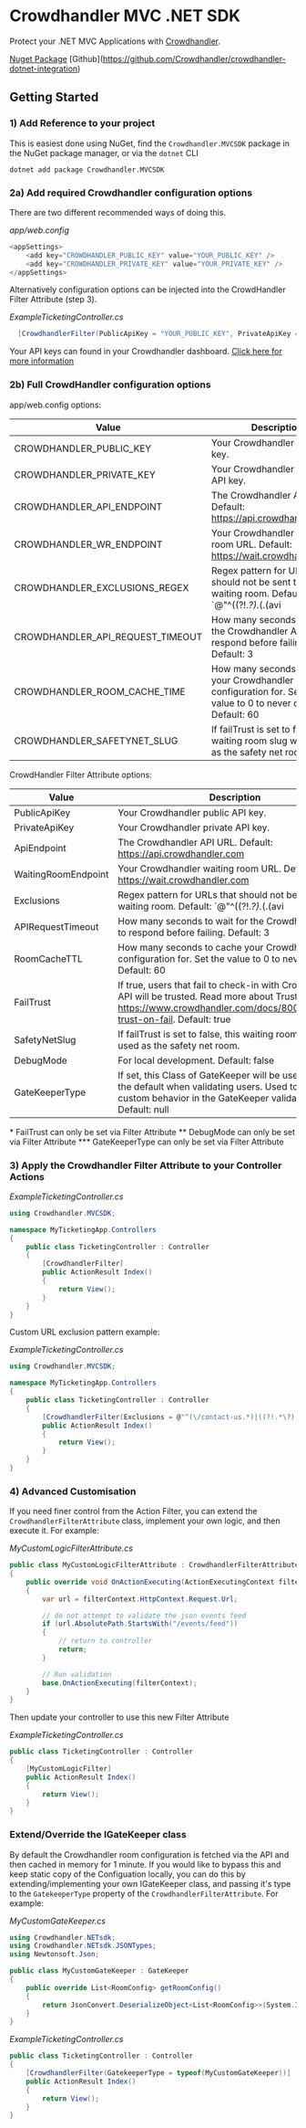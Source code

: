 ﻿# Crowdhandler MVC .NET SDK

Protect your .NET MVC Applications with [Crowdhandler](https://www.crowdhandler.com).

[Nuget Package](https://www.nuget.org/packages/Crowdhandler.MVCSDK)
[Github](<RepositoryUrl>https://github.com/Crowdhandler/crowdhandler-dotnet-integration</RepositoryUrl>)

## Getting Started

### 1) Add Reference to your project

This is easiest done using NuGet, find the `Crowdhandler.MVCSDK` package in the NuGet package manager, or via the `dotnet` CLI

```
dotnet add package Crowdhandler.MVCSDK
```

### 2a) Add required Crowdhandler configuration options

There are two different recommended ways of doing this.

*app/web.config*
```cs
<appSettings>
    <add key="CROWDHANDLER_PUBLIC_KEY" value="YOUR_PUBLIC_KEY" />
    <add key="CROWDHANDLER_PRIVATE_KEY" value="YOUR_PRIVATE_KEY" />
</appSettings>
```

Alternatively configuration options can be injected into the CrowdHandler Filter Attribute (step 3).

*ExampleTicketingController.cs*
```cs
  [CrowdhandlerFilter(PublicApiKey = "YOUR_PUBLIC_KEY", PrivateApiKey = "YOUR_PRIVATE_KEY")]
```

Your API keys can found in your Crowdhandler dashboard. [Click here for more information](https://www.crowdhandler.com/support/solutions/articles/80000138228-introduction-to-the-api)

### 2b) Full CrowdHandler configuration options

app/web.config options:

| Value | Description | Required | Type |
| ----- | ----------- | -------- | ---- |
| CROWDHANDLER_PUBLIC_KEY | Your Crowdhandler public API key. | Yes | String |
| CROWDHANDLER_PRIVATE_KEY | Your Crowdhandler private API key. | Yes | String |
| CROWDHANDLER_API_ENDPOINT | The Crowdhandler API URL. Default: https://api.crowdhandler.com | No | String |
| CROWDHANDLER_WR_ENDPOINT | Your Crowdhandler waiting room URL. Default: https://wait.crowdhandler.com | No | String |
| CROWDHANDLER_EXCLUSIONS_REGEX | Regex pattern for URLs that should not be sent to the waiting room. Default: `@"^((?!.*\?).*(\.(avi|css|eot|gif|ICO|jpg|jpeg|js|json|mov|mp4|mpeg|mpg|og[g|v]|pdf|png|svg|ttf|txt|wmv|woff|woff2|xml)))$"` | No | String |
| CROWDHANDLER_API_REQUEST_TIMEOUT | How many seconds to wait for the Crowdhandler API to respond before failing. Default: 3 | No | String |
| CROWDHANDLER_ROOM_CACHE_TIME | How many seconds to cache your Crowdhandler room configuration for. Set the value to 0 to never cache. Default: 60 | No | String |
| CROWDHANDLER_SAFETYNET_SLUG | If failTrust is set to false, this waiting room slug will be used as the safety net room | No | String |

CrowdHandler Filter Attribute options:

| Value | Description | Required | Type |
| ----- | ----------- | -------- | ---- |
| PublicApiKey | Your Crowdhandler public API key. | Yes | String |
| PrivateApiKey | Your Crowdhandler private API key. | Yes | String |
| ApiEndpoint | The Crowdhandler API URL. Default: https://api.crowdhandler.com | No | String |
| WaitingRoomEndpoint | Your Crowdhandler waiting room URL. Default: https://wait.crowdhandler.com | No | String |
| Exclusions | Regex pattern for URLs that should not be sent to the waiting room. Default: `@"^((?!.*\?).*(\.(avi|css|eot|gif|ICO|jpg|jpeg|js|json|mov|mp4|mpeg|mpg|og[g|v]|pdf|png|svg|ttf|txt|wmv|woff|woff2|xml)))$"` | No | String |
| APIRequestTimeout | How many seconds to wait for the Crowdhandler API to respond before failing. Default: 3 | No | String |
| RoomCacheTTL | How many seconds to cache your Crowdhandler room configuration for. Set the value to 0 to never cache. Default: 60 | No | String |
| FailTrust | If true, users that fail to check-in with CrowdHandler's API will be trusted. Read more about Trust on Fail - https://www.crowdhandler.com/docs/80000984411-trust-on-fail. Default: true | No | Boolean |
| SafetyNetSlug | If failTrust is set to false, this waiting room slug will be used as the safety net room. | No | String |
| DebugMode | For local development. Default: false | No | Boolean |
| GateKeeperType | If set, this Class of GateKeeper will be used instead of the default when validating users. Used to implement custom behavior in the GateKeeper validation process. Default: null | No | Type implementing IGateKeeper |

\* FailTrust can only be set via Filter Attribute
** DebugMode can only be set via Filter Attribute
*** GateKeeperType can only be set via Filter Attribute

### 3) Apply the Crowdhandler Filter Attribute to your Controller Actions

*ExampleTicketingController.cs*
```cs
using Crowdhandler.MVCSDK;

namespace MyTicketingApp.Controllers
{
    public class TicketingController : Controller
    {
        [CrowdhandlerFilter]
        public ActionResult Index()
        {
            return View();
        }
    }
}
```

Custom URL exclusion pattern example:

*ExampleTicketingController.cs*
```cs
using Crowdhandler.MVCSDK;

namespace MyTicketingApp.Controllers
{
    public class TicketingController : Controller
    {
        [CrowdhandlerFilter(Exclusions = @"^(\/contact-us.*)|((?!.*\?).*(\.(avi|css|eot|gif|ICO|jpg|jpeg|js|json|mov|mp4|mpeg|mpg|og[g|v]|pdf|png|svg|ttf|txt|wmv|woff|woff2|xml)))$")]
        public ActionResult Index()
        {
            return View();
        }
    }
}
```

### 4) Advanced Customisation

If you need finer control from the Action Filter, you can extend the `CrowdhandlerFilterAttribute` class, implement your own logic, and then execute it. For example:

*MyCustomLogicFilterAttribute.cs*
```cs
public class MyCustomLogicFilterAttribute : CrowdhandlerFilterAttribute
{
    public override void OnActionExecuting(ActionExecutingContext filterContext)
    {
        var url = filterContext.HttpContext.Request.Url;

        // do not attempt to validate the json events feed
        if (url.AbsolutePath.StartsWith("/events/feed"))
        {
            // return to controller
            return;
        }

        // Run validation
        base.OnActionExecuting(filterContext);
    }
}
```

Then update your controller to use this new Filter Attribute

*ExampleTicketingController.cs*
```cs
public class TicketingController : Controller
{
    [MyCustomLogicFilter]
    public ActionResult Index()
    {
        return View();
    }
}
```

### Extend/Override the IGateKeeper class

By default the Crowdhandler room configuration is fetched via the API and then cached in memory for 1 minute. If you would like to bypass this and keep static copy of the Configuation locally, you can do this by extending/implementing your own IGateKeeper class, and passing it's type to the `GatekeeperType` property of the `CrowdhandlerFilterAttribute`. For example:

*MyCustomGateKeeper.cs*
```cs
using Crowdhandler.NETsdk;
using Crowdhandler.NETsdk.JSONTypes;
using Newtonsoft.Json;

public class MyCustomGateKeeper : GateKeeper
{
    public override List<RoomConfig> getRoomConfig()
    {
        return JsonConvert.DeserializeObject<List<RoomConfig>>(System.IO.File.ReadAllText(@"path_to_roomconfig.json"));
    }
}
```

*ExampleTicketingController.cs*
```cs
public class TicketingController : Controller
{
    [CrowdhandlerFilter(GatekeeperType = typeof(MyCustomGateKeeper))]
    public ActionResult Index()
    {
        return View();
    }
}